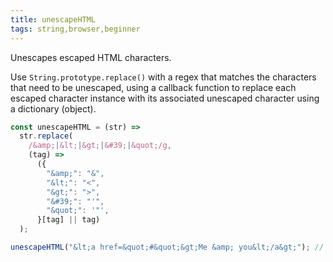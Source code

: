 ```yaml
---
title: unescapeHTML
tags: string,browser,beginner
---
```


Unescapes escaped HTML characters.

Use `String.prototype.replace()` with a regex that matches the characters that need to be unescaped, using a callback function to replace each escaped character instance with its associated unescaped character using a dictionary (object).

```js
const unescapeHTML = (str) =>
  str.replace(
    /&amp;|&lt;|&gt;|&#39;|&quot;/g,
    (tag) =>
      ({
        "&amp;": "&",
        "&lt;": "<",
        "&gt;": ">",
        "&#39;": "'",
        "&quot;": '"',
      }[tag] || tag)
  );
```

```js
unescapeHTML("&lt;a href=&quot;#&quot;&gt;Me &amp; you&lt;/a&gt;"); // '<a href="#">Me & you</a>'
```
